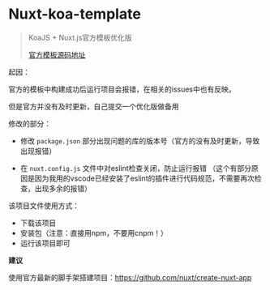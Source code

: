 # Nuxt-koa-template
>  KoaJS + Nuxt.js官方模板优化版 
>
> [官方模板源码地址](https://github.com/nuxt-community/koa-template)



起因：

官方的模板中构建成功后运行项目会报错，在相关的issues中也有反映。

但是官方并没有及时更新，自己提交一个优化版做备用



修改的部分：

- 修改 `package.json` 部分出现问题的库的版本号（官方的没有及时更新，导致出现报错）

- 在 `nuxt.config.js` 文件中对eslint检查关闭，防止运行报错 
   （这个有部分原因是因为我用的vscode已经安装了eslint的插件进行代码规范，不需要再次检查，出现多余的报错）



该项目文件使用方式：

- 下载该项目
- 安装包（注意：直接用npm，不要用cnpm！）
- 运行该项目即可


**建议**

使用官方最新的脚手架搭建项目：https://github.com/nuxt/create-nuxt-app




